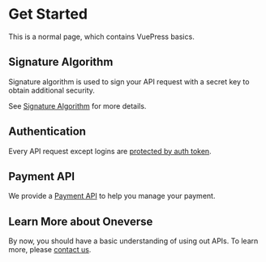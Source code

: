 # Get Started

This is a normal page, which contains VuePress basics.

## Signature Algorithm

Signature algorithm is used to sign your API request with a secret key to obtain additional security.

See [Signature Algorithm][signatureAlgorithm] for more details.

## Authentication

Every API request except logins are [protected by auth token][authentication].

## Payment API

We provide a [Payment API][paymentApi] to help you manage your payment.

## Learn More about Oneverse

By now, you should have a basic understanding of using out APIs. To learn more, please [contact us][email].

[signatureAlgorithm]: /signature-algorithm.md
[authentication]: /authentication.md
[paymentApi]: /guide/payment.md
[email]: mailto:tech@oneone.com